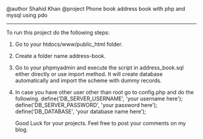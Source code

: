 @author Shahid Khan
@project Phone book address book with php and mysql using pdo
***********************************************************
To run this project do the following steps:
1. Go to your htdocs/www/public_html folder.
2. Create a folder name address-book.
3. Go to your phpmyadmin and execute the script in address_book.sql either directly or use import method.
   It will create database automatically and import the scheme with dummy records.
4. In case you have other user other than root go to config.php and do the following.
   define('DB_SERVER_USERNAME', 'your username here');
   define('DB_SERVER_PASSWORD', 'your password here');
   define('DB_DATABASE', 'your database name here');

   Good Luck for your projects. Feel free to post your comments on my blog.
